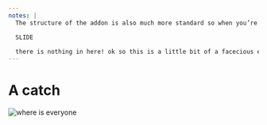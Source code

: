 ```yaml
---
notes: |
  The structure of the addon is also much more standard so when you’re importing something from an addon that’s also in the format that is standard for npm so other tools can just figure it out! all very good, but there is another catch. let’s take a look at the v2 addon’s structure as npm would see it:

  SLIDE

  there is nothing in here! ok so this is a little bit of a facecious example
---
```


# A catch

![where is everyone](/npm-output-files.png) <!-- .element class="fragment" -->
